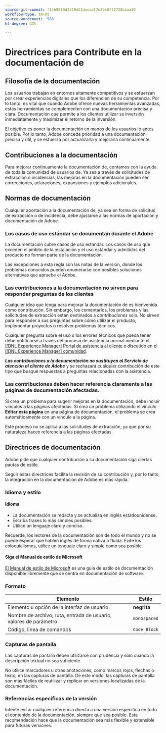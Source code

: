 ```yaml
---
source-git-commit: f15b9819d3319d22deccdf7e39c0f72728baaa39
workflow-type: tm+mt
source-wordcount: '588'
ht-degree: 33%

---
```

# Directrices para Contribute en la documentación de

## Filosofía de la documentación

Los usuarios trabajan en entornos altamente competitivos y se esfuerzan por crear experiencias digitales que los diferencien de su competencia. Por lo tanto, es vital que cuando Adobe ofrece nuevas herramientas avanzadas, estas herramientas se complementen con una documentación precisa y clara. Documentación que permite a los clientes utilizar su inversión inmediatamente y maximizar el retorno de la inversión.

El objetivo es poner la documentación en manos de los usuarios lo antes posible. Por lo tanto, Adobe concede prioridad a una documentación precisa y útil, y se esfuerza por actualizarla y mejorarla continuamente.

## Contribuciones a la documentación

Para mejorar continuamente la documentación de, contamos con la ayuda de toda la comunidad de usuarios de. Ya sea a través de solicitudes de extracción o incidencias, las mejoras en la documentación pueden ser correcciones, aclaraciones, expansiones y ejemplos adicionales.

## Normas de documentación

Cualquier aportación a la documentación de, ya sea en forma de solicitud de extracción o de incidencia, debe ajustarse a las normas de aportación y documentación de Adobe.

### Los casos de uso estándar se documentan durante el Adobe

La documentación cubre casos de uso estándar. Los casos de uso que exceden el ámbito de la instalación y el uso estándar y admitidos del producto no forman parte de la documentación.

Las excepciones a esta regla son las notas de la versión, donde los problemas conocidos pueden enumerarse con posibles soluciones alternativas que apruebe el Adobe.

### Las contribuciones a la documentación no sirven para responder preguntas de los clientes

Cualquier idea que tenga para mejorar la documentación de es bienvenida como contribución. Sin embargo, los comentarios, los problemas y las solicitudes de extracción están destinados a *contribuciones* solo. No sirven para responder a sus preguntas sobre cómo utilizar el producto, implementar proyectos o resolver problemas técnicos.

Cualquier pregunta sobre el uso o los errores técnicos que pueda tener debe notificarse a través del proceso de asistencia normal mediante el [[!DNL Experience Manager] Portal de asistencia al cliente](https://experienceleague.adobe.com/?support-solution=Experience+Manager&amp;lang=es#home) o discutido en el [[!DNL Experience Manager] comunidad](https://experienceleaguecommunities.adobe.com/t5/adobe-experience-manager/ct-p/adobe-experience-manager-community).

***Las contribuciones a la documentación no sustituyen al Servicio de atención al cliente de Adobe*** y se rechazará cualquier contribución de este tipo que busque respuestas a preguntas relacionadas con la asistencia.

### Las contribuciones deben hacer referencia claramente a las páginas de documentación afectadas.

Si crea un problema para sugerir mejoras en la documentación, debe incluir vínculos a las páginas afectadas. Si crea un problema utilizando el vínculo **Editar esta página** en una página de documentación, el problema se crea automáticamente con un vínculo a la página.

Este proceso no se aplica a las solicitudes de extracción, ya que por su naturaleza hacen referencia a las páginas afectadas.

## Directrices de documentación

Adobe pide que cualquier contribución a su documentación siga ciertas pautas de estilo.

Seguir estas directrices facilita la revisión de su contribución y, por lo tanto, la integración en la documentación de Adobe es más rápida.

### Idioma y estilo

#### Idioma

* La documentación se redacta y se actualiza en inglés estadounidense.
* Escriba frases lo más simples posibles.
* Utilice un lenguaje claro y conciso.

Recuerde, los lectores de la documentación son de todo el mundo y no se puede esperar que hablen inglés de forma nativa o fluida. Evite los coloquialismos, utilice un lenguaje claro y simple como sea posible.

#### Siga el Manual de estilo de Microsoft

[El Manual de estilo de Microsoft](https://learn.microsoft.com/es_es/style-guide/welcome/) es una guía de estilo de documentación disponible libremente que se centra en documentación de software.

### Formato

| Elemento | Estilo |
| -------------------------------------------- | ---------------- |
| Elemento u opción de la interfaz de usuario | **negrita** |
| Nombre de archivo, ruta, entrada de usuario, valores de parámetro | `monospaced` |
| Código, línea de comandos | ```Code Block``` |

### Capturas de pantalla

Las capturas de pantalla deben utilizarse con prudencia y solo cuando la descripción textual no sea suficiente.

No utilice marcadores u otras anotaciones, como marcos rojos, flechas o texto, en las capturas de pantalla. De este modo, las capturas de pantalla son más fáciles de reutilizar y replicar en versiones localizadas de la documentación.

### Referencias específicas de la versión

Intente evitar cualquier referencia directa a una versión específica en todo el contenido de la documentación, siempre que sea posible. Esta recomendación hace que la documentación sea más flexible y extensible para futuras versiones.
